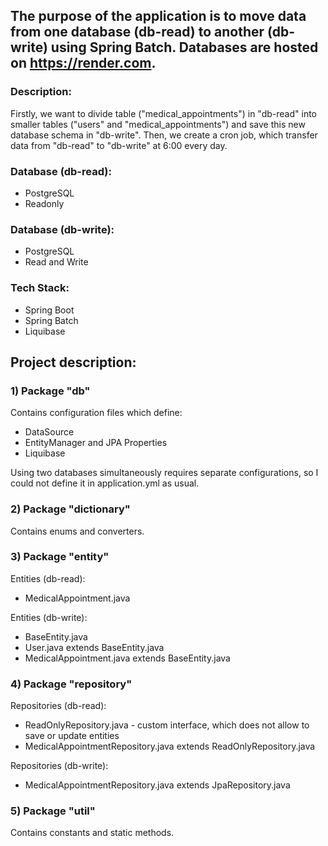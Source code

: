 ## The purpose of the application is to move data from one database (db-read) to another (db-write) using Spring Batch. Databases are hosted on https://render.com.

### Description:
Firstly, we want to divide table ("medical_appointments") in "db-read" into smaller tables ("users" and "medical_appointments") and save this new database schema in "db-write".
Then, we create a cron job, which transfer data from "db-read" to "db-write" at 6:00 every day.

### Database (db-read):
* PostgreSQL
* Readonly

### Database (db-write):
* PostgreSQL
* Read and Write

### Tech Stack:
* Spring Boot
* Spring Batch
* Liquibase

## Project description:
### 1) Package "db"
Contains configuration files which define:
* DataSource
* EntityManager and JPA Properties
* Liquibase

Using two databases simultaneously requires separate configurations, so I could not define it in application.yml as usual.

### 2) Package "dictionary"
Contains enums and converters.

### 3) Package "entity"
Entities (db-read):
* MedicalAppointment.java

Entities (db-write):
* BaseEntity.java
* User.java extends BaseEntity.java
* MedicalAppointment.java extends BaseEntity.java

### 4) Package "repository"
Repositories (db-read):
* ReadOnlyRepository.java - custom interface, which does not allow to save or update entities
* MedicalAppointmentRepository.java extends ReadOnlyRepository.java

Repositories (db-write):
* MedicalAppointmentRepository.java extends JpaRepository.java

### 5) Package "util"
Contains constants and static methods.
